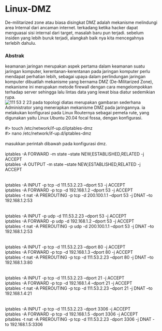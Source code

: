 # Linux-DMZ
De-militarized zone atau biasa disingkat DMZ adalah mekanisme melindungi area Internal dari ancaman internet. terkadang ketika hacker dapat menguasai sisi internal dari target, masalah baru pun terjadi. sebelum insiden yang lebih buruk terjadi, alangkah baik nya kita mencegahnya terlebih dahulu.
### Abstrak
keamanan jaringan merupakan aspek pertama dalam keamanan suatu jaringan komputer, kerentanan-kerentanan pada jaringan komputer perlu mendapat perhatian lebih, sebagai upaya dalam perlindungan jaringan komputer dibuatlah mekanisme yang bernama DMZ (De-Militarized Zone), mekanisme ini merupakan metode firewall dengan cara mengelompokkan terhadap server sehingga lalu lintas data yang lewat bisa diatur sedemikian rupa.
<br />
![111 53 2 23](https://user-images.githubusercontent.com/92193431/152504229-71cb9171-6877-4f81-89f3-86d30bee7d63.png)
pada topologi diatas merupakan gambaran sederhana Administrator yang menerapkan mekanisme DMZ pada jaringannya. ia melakukan konfigurasi pada Linux Routernya sebagai pemeta rute, yang digunakan yaitu Linux Ubuntu 20.04 focal fossa, dengan konfigurasi.
<br />
<br />
#> touch /etc/network/if-up.d/iptables-dmz <br />
#> nano /etc/network/if-up.d/iptables-dmz <br />
<br />
masukkan perintah dibawah pada konfigurasi dmz. <br />
<br />
iptables -A FORWARD -m state –state NEW,ESTABLISHED,RELATED -j ACCEPT <br />
iptables -A OUTPUT -m state –state NEW,ESTABLISHED,RELATED -j ACCEPT <br />
<br />
<br />
iptables -A INPUT -p tcp -d 111.53.2.23 –dport 53 -j ACCEPT<br />
iptables -A FORWARD -p tcp -d 192.168.1.2 –dport 53 -j ACCEPT <br />
iptables -t nat -A PREROUTING -p tcp -d 200.100.1.1 –dport 53 -j DNAT –to 192.168.1.2:53<br />
<br /><br />
iptables -A INPUT -p udp -d 111.53.2.23 –dport 53 -j ACCEPT <br />
iptables -A FORWARD -p udp -d 192.168.1.2 –dport 53 -j ACCEPT <br />
iptables -t nat -A PREROUTING -p udp -d 200.100.1.1 –dport 53 -j DNAT –to 192.168.1.2:53 <br />
<br />
<br />
iptables -A INPUT -p tcp -d 111.53.2.23 –dport 80 -j ACCEPT <br />
iptables -A FORWARD -p tcp -d 192.168.1.3 –dport 80 -j ACCEPT <br />
iptables -t nat -A PREROUTING -p tcp -d 111.53.2.23 –dport 80 -j DNAT –to 192.168.1.3:80<br />
<br />
<br />
iptables -A INPUT -p tcp -d 111.53.2.23 –dport 21 -j ACCEPT <br />
iptables -A FORWARD -p tcp -d 192.168.1.4 –dport 21 -j ACCEPT <br />
iptables -t nat -A PREROUTING -p tcp -d 111.53.2.23 –dport 21 -j DNAT –to 192.168.1.4:21 <br />
<br />
<br />
iptables -A INPUT -p tcp -d 111.53.2.23 -dport 3306 -j ACCEPT <br />
iptables -A FORWARD -p tcp -d 192.168.1.5 -dport 3306 -j ACCEPT <br />
pitables -t nat -A PREROUTING -p tcp -d 111.53.2.23 -dport 3306 -j DNAT -to 192.168.1.5:3306 <br />

 
 
  
